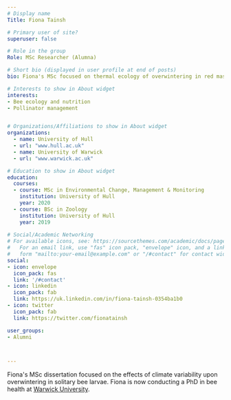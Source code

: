 ```yaml
---
# Display name
Title: Fiona Tainsh

# Primary user of site?
superuser: false

# Role in the group
Role: MSc Researcher (Alumna)

# Short bio (displayed in user profile at end of posts)
bio: Fiona's MSc focused on thermal ecology of overwintering in red mason bees.

# Interests to show in About widget
interests:
- Bee ecology and nutrition
- Pollinator management


# Organizations/Affiliations to show in About widget
organizations:
  - name: University of Hull
  - url: "www.hull.ac.uk"
  - name: University of Warwick
  - url: "www.warwick.ac.uk"

# Education to show in About widget
education:
  courses:
  - course: MSc in Environmental Change, Management & Monitoring
    institution: University of Hull
    year: 2020
  - course: BSc in Zoology
    institution: University of Hull
    year: 2019
 
# Social/Academic Networking
# For available icons, see: https://sourcethemes.com/academic/docs/page-builder/#icons
#   For an email link, use "fas" icon pack, "envelope" icon, and a link in the
#   form "mailto:your-email@example.com" or "/#contact" for contact widget.
social:
- icon: envelope
  icon_pack: fas
  link: '/#contact'
- icon: linkedin
  icon_pack: fab
  link: https://uk.linkedin.com/in/fiona-tainsh-0354ba1b0
- icon: twitter
  icon_pack: fab
  link: https://twitter.com/fionatainsh

user_groups:
- Alumni



---
```


Fiona's MSc dissertation focused on the effects of climate variability upon overwintering in solitary bee larvae. Fiona is now conducting a PhD in bee health at [Warwick University](https://warwick.ac.uk/fac/sci/lifesci/research/entomopathogenicfungi).